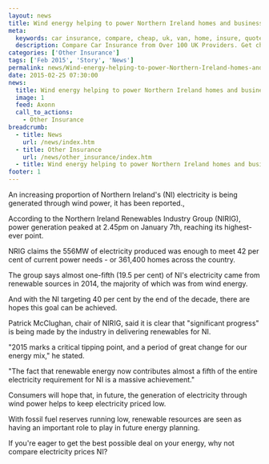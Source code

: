 ```yaml
---
layout: news
title: Wind energy helping to power Northern Ireland homes and businesses - Quotezone.co.uk
meta:
  keywords: car insurance, compare, cheap, uk, van, home, insure, quotes, online, comparison, bike, loans, life
  description: Compare Car Insurance from Over 100 UK Providers. Get cheap quotes online now using our fast, free, secure comparison site
categories: ['Other Insurance']
tags: ['Feb 2015', 'Story', 'News']
permalink: news/Wind-energy-helping-to-power-Northern-Ireland-homes-and-businesses.htm
date: 2015-02-25 07:30:00
news:
  title: Wind energy helping to power Northern Ireland homes and businesses
  image: 1
  feed: Axonn
  call_to_actions:
    - Other Insurance
breadcrumb:
  - title: News
    url: /news/index.htm
  - title: Other Insurance
    url: /news/other_insurance/index.htm
  - title: Wind energy helping to power Northern Ireland homes and businesses
footer: 1
---
```


An increasing proportion of Northern Ireland&#39;s (NI) electricity is being generated through wind power, it has been reported.,

According to the Northern Ireland Renewables Industry Group (NIRIG), power generation peaked at 2.45pm on January 7th, reaching its highest-ever point.

NRIG claims the 556MW of electricity produced was enough to meet 42 per cent of current power needs - or 361,400 homes across the country.

The group says almost one-fifth (19.5 per cent) of NI&#39;s electricity came from renewable sources in 2014, the majority of which was from wind energy.

And with the NI targeting 40 per cent by the end of the decade, there are hopes this goal can be achieved.

Patrick McClughan, chair of NIRIG, said it is clear that &quot;significant progress&quot; is being made by the industry in delivering renewables for NI.

&quot;2015 marks a critical tipping point, and a period of great change for our energy mix,&quot; he stated.

&quot;The fact that renewable energy now contributes almost a fifth of the entire electricity requirement for NI is a massive achievement.&quot;

Consumers will hope that, in future, the generation of electricity through wind power helps to keep electricity priced low.

With fossil fuel reserves running low, renewable resources are seen as having an important role to play in future energy planning.

If you&#39;re eager to get the best possible deal on your energy, why not compare electricity prices NI?
